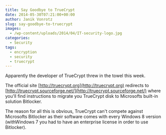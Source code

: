 ```yaml
---
title: Say Goodbye to TrueCrypt
date: 2014-05-30T07:21:00+00:00
author: Janik Vonrotz
slug: say-goodbye-to-truecrypt
images:
  - /wp-content/uploads/2014/04/IT-security-logo.jpg
categories:
  - Security
tags:
  - encryption
  - security
  - truecrypt
---
```

Apparently the developer of TrueCrypt threw in the towel this week.

The official site [http://truecrypt.org](http://truecrypt.org) redirects to [http://truecrypt.sourceforge.net/](http://truecrypt.sourceforge.net/) where you'll find instructions to migrate you TrueCrypt disk to Microsofts built-in solution Bitlocker.

The reason for all this is obvious, TrueCrypt can't compete against Microsofts Bitlocker as their software comes with every Windows 8 version (withWindows 7 you had to have an enterprise license in order to use Bitlocker).

